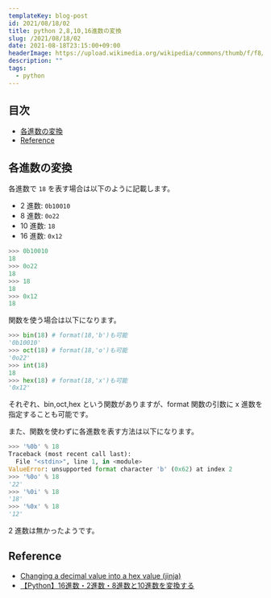 ```yaml
---
templateKey: blog-post
id: 2021/08/18/02
title: python 2,8,10,16進数の変換
slug: /2021/08/18/02
date: 2021-08-18T23:15:00+09:00
headerImage: https://upload.wikimedia.org/wikipedia/commons/thumb/f/f8/Python_logo_and_wordmark.svg/2560px-Python_logo_and_wordmark.svg.png
description: ""
tags:
  - python
---
```


## 目次
<!-- START doctoc generated TOC please keep comment here to allow auto update -->
<!-- DON'T EDIT THIS SECTION, INSTEAD RE-RUN doctoc TO UPDATE -->


- [各進数の変換](#%E5%90%84%E9%80%B2%E6%95%B0%E3%81%AE%E5%A4%89%E6%8F%9B)
- [Reference](#reference)

<!-- END doctoc generated TOC please keep comment here to allow auto update -->

## 各進数の変換

各進数で `18` を表す場合は以下のように記載します。

- 2 進数: `0b10010`
- 8 進数: `0o22`
- 10 進数: `18`
- 16 進数: `0x12`

```python
>>> 0b10010
18
>>> 0o22
18
>>> 18
18
>>> 0x12
18
```

関数を使う場合は以下になります。

```python
>>> bin(18) # format(18,'b')も可能
'0b10010'
>>> oct(18) # format(18,'o')も可能
'0o22'
>>> int(18)
18
>>> hex(18) # format(18,'x')も可能
'0x12'
```

それぞれ、bin,oct,hex という関数がありますが、format 関数の引数に x 進数を指定することも可能です。

また、関数を使わずに各進数を表す方法は以下になります。

```python
>>> '%0b' % 18
Traceback (most recent call last):
  File "<stdin>", line 1, in <module>
ValueError: unsupported format character 'b' (0x62) at index 2
>>> '%0o' % 18
'22'
>>> '%0i' % 18
'18'
>>> '%0x' % 18
'12'
```

2 進数は無かったようです。

## Reference

- [Changing a decimal value into a hex value (jinja)](https://community.home-assistant.io/t/changing-a-decimal-value-into-a-hex-value-jinja/11925)
- [【Python】16進数・2進数・8進数と10進数を変換する](https://pg-chain.com/python-hex-bin-oct)
